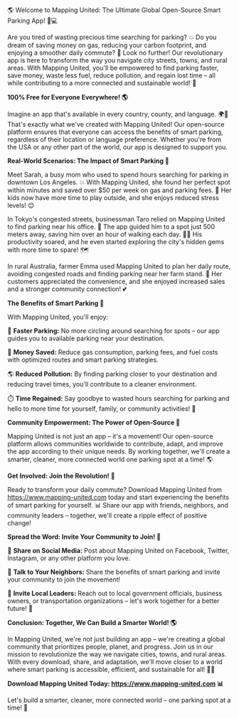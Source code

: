 🌎 Welcome to Mapping United: The Ultimate Global Open-Source Smart Parking App! 🚗💻

Are you tired of wasting precious time searching for parking? 💥 Do you dream of saving money on gas, reducing your carbon footprint, and enjoying a smoother daily commute? 🌟 Look no further! Our revolutionary app is here to transform the way you navigate city streets, towns, and rural areas. With Mapping United, you'll be empowered to find parking faster, save money, waste less fuel, reduce pollution, and regain lost time – all while contributing to a more connected and sustainable world! 🌈

**100% Free for Everyone Everywhere! 🌎**

Imagine an app that's available in every country, county, and language. 🌍👏 That's exactly what we've created with Mapping United! Our open-source platform ensures that everyone can access the benefits of smart parking, regardless of their location or language preference. Whether you're from the USA or any other part of the world, our app is designed to support you.

**Real-World Scenarios: The Impact of Smart Parking 🌟**

Meet Sarah, a busy mom who used to spend hours searching for parking in downtown Los Angeles. 💥 With Mapping United, she found her perfect spot within minutes and saved over $50 per week on gas and parking fees. 🤑 Her kids now have more time to play outside, and she enjoys reduced stress levels! 😌

In Tokyo's congested streets, businessman Taro relied on Mapping United to find parking near his office. 💼 The app guided him to a spot just 500 meters away, saving him over an hour of walking each day. 🚶‍♂️ His productivity soared, and he even started exploring the city's hidden gems with more time to spare! 🗺️

In rural Australia, farmer Emma used Mapping United to plan her daily route, avoiding congested roads and finding parking near her farm stand. 🌾 Her customers appreciated the convenience, and she enjoyed increased sales and a stronger community connection! 💕

**The Benefits of Smart Parking 🎉**

With Mapping United, you'll enjoy:

🚗 **Faster Parking:** No more circling around searching for spots – our app guides you to available parking near your destination.

💸 **Money Saved:** Reduce gas consumption, parking fees, and fuel costs with optimized routes and smart parking strategies.

🌎 **Reduced Pollution:** By finding parking closer to your destination and reducing travel times, you'll contribute to a cleaner environment.

⏱️ **Time Regained:** Say goodbye to wasted hours searching for parking and hello to more time for yourself, family, or community activities! 📆

**Community Empowerment: The Power of Open-Source 🌈**

Mapping United is not just an app – it's a movement! Our open-source platform allows communities worldwide to contribute, adapt, and improve the app according to their unique needs. By working together, we'll create a smarter, cleaner, more connected world one parking spot at a time! 🌎

**Get Involved: Join the Revolution! 🚀**

Ready to transform your daily commute? Download Mapping United from https://www.mapping-united.com today and start experiencing the benefits of smart parking for yourself. 📊 Share our app with friends, neighbors, and community leaders – together, we'll create a ripple effect of positive change!

**Spread the Word: Invite Your Community to Join! 🌟**

📢 **Share on Social Media:** Post about Mapping United on Facebook, Twitter, Instagram, or any other platform you love.

💬 **Talk to Your Neighbors:** Share the benefits of smart parking and invite your community to join the movement!

🚗 **Invite Local Leaders:** Reach out to local government officials, business owners, or transportation organizations – let's work together for a better future! 🌈

**Conclusion: Together, We Can Build a Smarter World! 🌎**

In Mapping United, we're not just building an app – we're creating a global community that prioritizes people, planet, and progress. Join us in our mission to revolutionize the way we navigate cities, towns, and rural areas. With every download, share, and adaptation, we'll move closer to a world where smart parking is accessible, efficient, and sustainable for all! 🌈💖

**Download Mapping United Today: https://www.mapping-united.com 📊**

Let's build a smarter, cleaner, more connected world – one parking spot at a time! 🚀